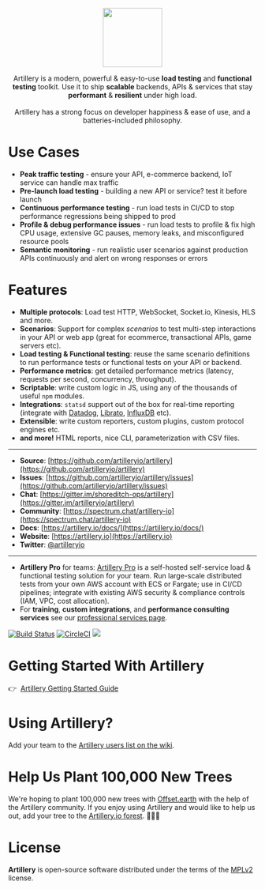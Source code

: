<p align="center">
<a href="https://artillery.io"><img src="https://artillery.io/img/artillery-square.jpg" height="120" /></a>
</p>
<p align="center">
  Artillery is a modern, powerful & easy-to-use <strong>load testing</strong> and <strong>functional testing</strong> toolkit. Use it to ship <strong>scalable</strong> backends, APIs & services that stay <strong>performant</strong> & <strong>resilient</strong> under high load.<br /><br />
  Artillery has a strong focus on developer happiness &amp; ease of use, and a batteries-included philosophy.
</p>

# Use Cases

- **Peak traffic testing** - ensure your API, e-commerce backend, IoT service can handle max traffic
- **Pre-launch load testing** - building a new API or service? test it before launch
- **Continuous performance testing** - run load tests in CI/CD to stop performance regressions being shipped to prod
- **Profile & debug performance issues** - run load tests to profile & fix high CPU usage, extensive GC pauses, memory leaks, and misconfigured resource pools
- **Semantic monitoring** - run realistic user scenarios against production APIs continuously and alert on wrong responses or errors

# Features

- **Multiple protocols**:  Load test HTTP, WebSocket, Socket.io, Kinesis, HLS and more.
- **Scenarios**: Support for complex *scenarios* to test multi-step interactions in your API or web app (great for ecommerce, transactional APIs, game servers etc).
- **Load testing & Functional testing**: reuse the same scenario definitions to run performance tests or functional tests on your API or backend.
- **Performance metrics**: get detailed performance metrics (latency, requests per second, concurrency, throughput).
- **Scriptable**: write custom logic in JS, using any of the thousands of useful `npm` modules.
- **Integrations**: `statsd` support out of the box for real-time reporting (integrate with [Datadog](http://docs.datadoghq.com/guides/dogstatsd/), [Librato](https://www.librato.com/docs/kb/collect/collection_agents/stastd.html), [InfluxDB](https://influxdata.com/blog/getting-started-with-sending-statsd-metrics-to-telegraf-influxdb/) etc).
- **Extensible**: write custom reporters, custom plugins, custom protocol engines etc.
- **and more!** HTML reports, nice CLI, parameterization with CSV files.

---

- **Source**: [https://github.com/artilleryio/artillery](https://github.com/artilleryio/artillery)
- **Issues**: [https://github.com/artilleryio/artillery/issues](https://github.com/artilleryio/artillery/issues)
- **Chat**: [https://gitter.im/shoreditch-ops/artillery](https://gitter.im/artilleryio/artillery)
- **Community**: [https://spectrum.chat/artillery-io](https://spectrum.chat/artillery-io)
- **Docs**: [https://artillery.io/docs/](https://artillery.io/docs/)
- **Website**: [https://artillery.io](https://artillery.io)
- **Twitter**: [@artilleryio](https://twitter.com/artilleryio)

---

- **Artillery Pro** for teams: [Artillery Pro](https://artillery.io/pro/) is a self-hosted self-service load & functional testing solution for your team. Run large-scale distributed tests from your own AWS account with ECS or Fargate; use in CI/CD pipelines; integrate with existing AWS security & compliance controls (IAM, VPC, cost allocation).
- For **training**, **custom integrations**, and **performance consulting services** see our [professional services page](https://artillery.io/services-support.html).

[![Build Status](https://travis-ci.org/artilleryio/artillery.svg?branch=master)](https://travis-ci.org/artilleryio/artillery) [![CircleCI](https://circleci.com/gh/artilleryio/artillery.svg?style=svg)](https://circleci.com/gh/artilleryio/artillery)
<a href="https://spectrum.chat/artillery-io"><img src="https://withspectrum.github.io/badge/badge.svg"></a>

# Getting Started With Artillery

👉&nbsp;&nbsp;[Artillery Getting Started Guide](https://artillery.io/docs/getting-started/)

# Using Artillery?

Add your team to the [Artillery users list on the wiki](https://github.com/shoreditch-ops/artillery/wiki/Companies-using-Artillery).

# Help Us Plant 100,000 New Trees

We're hoping to plant 100,000 new trees with [Offset.earth](https://offset.earth) with the help of the Artillery community. If you enjoy using Artillery and would like to help us out, add your tree to the [Artillery.io forest](https://offset.earth/artilleryio). 🌲🌳🌴

# License

**Artillery** is open-source software distributed under the terms of the [MPLv2](https://www.mozilla.org/en-US/MPL/2.0/) license.
